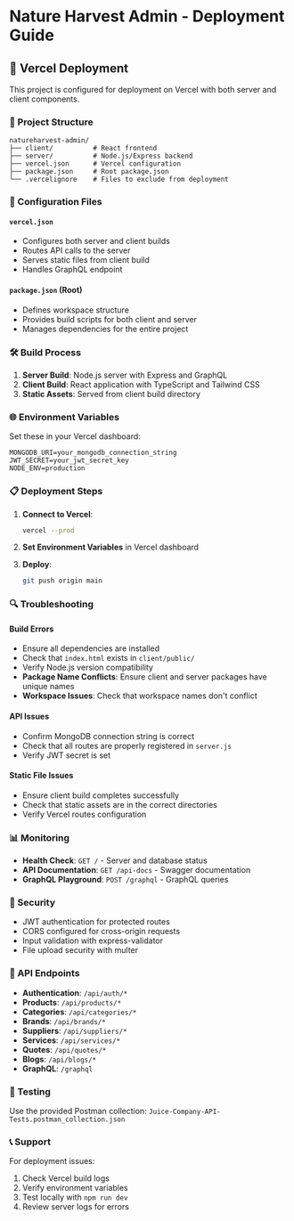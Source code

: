 # Nature Harvest Admin - Deployment Guide

## 🚀 Vercel Deployment

This project is configured for deployment on Vercel with both server and client components.

### 📁 Project Structure

```
natureharvest-admin/
├── client/          # React frontend
├── server/          # Node.js/Express backend
├── vercel.json      # Vercel configuration
├── package.json     # Root package.json
└── .vercelignore    # Files to exclude from deployment
```

### 🔧 Configuration Files

#### `vercel.json`
- Configures both server and client builds
- Routes API calls to the server
- Serves static files from client build
- Handles GraphQL endpoint

#### `package.json` (Root)
- Defines workspace structure
- Provides build scripts for both client and server
- Manages dependencies for the entire project

### 🛠️ Build Process

1. **Server Build**: Node.js server with Express and GraphQL
2. **Client Build**: React application with TypeScript and Tailwind CSS
3. **Static Assets**: Served from client build directory

### 🌐 Environment Variables

Set these in your Vercel dashboard:

```env
MONGODB_URI=your_mongodb_connection_string
JWT_SECRET=your_jwt_secret_key
NODE_ENV=production
```

### 📋 Deployment Steps

1. **Connect to Vercel**:
   ```bash
   vercel --prod
   ```

2. **Set Environment Variables** in Vercel dashboard

3. **Deploy**:
   ```bash
   git push origin main
   ```

### 🔍 Troubleshooting

#### Build Errors
- Ensure all dependencies are installed
- Check that `index.html` exists in `client/public/`
- Verify Node.js version compatibility
- **Package Name Conflicts**: Ensure client and server packages have unique names
- **Workspace Issues**: Check that workspace names don't conflict

#### API Issues
- Confirm MongoDB connection string is correct
- Check that all routes are properly registered in `server.js`
- Verify JWT secret is set

#### Static File Issues
- Ensure client build completes successfully
- Check that static assets are in the correct directories
- Verify Vercel routes configuration

### 📊 Monitoring

- **Health Check**: `GET /` - Server and database status
- **API Documentation**: `GET /api-docs` - Swagger documentation
- **GraphQL Playground**: `POST /graphql` - GraphQL queries

### 🔐 Security

- JWT authentication for protected routes
- CORS configured for cross-origin requests
- Input validation with express-validator
- File upload security with multer

### 📝 API Endpoints

- **Authentication**: `/api/auth/*`
- **Products**: `/api/products/*`
- **Categories**: `/api/categories/*`
- **Brands**: `/api/brands/*`
- **Suppliers**: `/api/suppliers/*`
- **Services**: `/api/services/*`
- **Quotes**: `/api/quotes/*`
- **Blogs**: `/api/blogs/*`
- **GraphQL**: `/graphql`

### 🧪 Testing

Use the provided Postman collection:
`Juice-Company-API-Tests.postman_collection.json`

### 📞 Support

For deployment issues:
1. Check Vercel build logs
2. Verify environment variables
3. Test locally with `npm run dev`
4. Review server logs for errors 